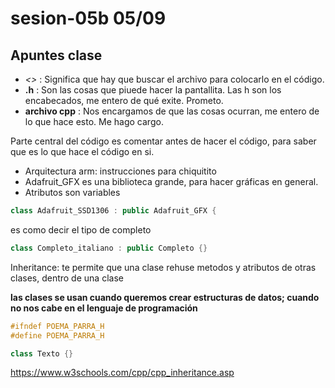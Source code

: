 # sesion-05b 05/09

## Apuntes clase 

- *<>* : Significa que hay que buscar el archivo para colocarlo en el código.
- **.h** : Son las cosas que piuede hacer la pantallita. Las h son los encabecados, me entero de qué exite. Prometo.
- **archivo cpp** : Nos encargamos de que las cosas ocurran, me entero de lo que hace esto. Me hago cargo.

Parte central del código es comentar antes de hacer el código, para saber que es lo que hace el código en si.
- Arquitectura arm: instrucciones para chiquitito
- Adafruit_GFX es una biblioteca grande, para hacer gráficas en general.
- Atributos son variables

 ```cpp
class Adafruit_SSD1306 : public Adafruit_GFX {
 ```
es como decir el tipo de completo

 ```cpp
class Completo_italiano : public Completo {}
 ```

Inheritance: te permite que una clase rehuse metodos y atributos de otras clases, dentro de una clase

**las clases se usan cuando queremos crear estructuras de datos; cuando no nos cabe en el lenguaje de programación**

 ```cpp
#ifndef POEMA_PARRA_H
#define POEMA_PARRA_H

class Texto {}
 ```

<https://www.w3schools.com/cpp/cpp_inheritance.asp>

